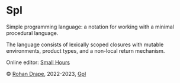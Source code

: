 # Spl

Simple programming language:
a notation for working with a minimal procedural language.

The language consists of lexically scoped closures with mutable environments, product types, and a non-local return mechanism.

Online editor: [Small Hours](http://smallhours.rohandrape.net/)

© [Rohan Drape](http://rohandrape.net/), 2022-2023, [Gpl](http://gnu.org/copyleft/)
